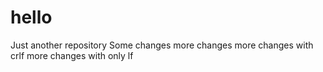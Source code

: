 # hello
Just another repository
Some changes
more changes
more changes with crlf
more changes with only lf
